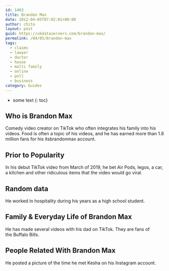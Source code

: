 ```yaml
---
id: 1463
title: Brandon Max
date: 2012-04-05T07:02:01+00:00
author: chito
layout: post
guid: https://ukdataservers.com/brandon-max/
permalink: /04/05/brandon-max
tags:
  - claims
  - lawyer
  - doctor
  - house
  - multi family
  - online
  - poll
  - business
category: Guides
---
```


* some text
{: toc}


## Who is  Brandon Max
                  
                  
                  
Comedy video creator on TikTok who often integrates his family into his videos. Food is often a topic of his videos, and he has earned more than 1.8 million fans for his itsbrandonmax account. 
                  
                
                
                
## Prior to Popularity 
                  
                  
                  
In his debut TikTok video from March of 2019, he bet Air Pods, legos, a car, a kitchen and other ridiculous items that the video would go viral.
                  
                
                
                
## Random data 
                  
                  
                  
He worked in hospitality during his years as a high school student.
                  
                
                
                
## Family & Everyday Life of Brandon Max
                  
                  
                  
He has made several videos with his dad on TikTok. They are fans of the Buffalo Bills.
                  
                
                
                
## People Related With  Brandon Max
                  
                  
                  
He posted a picture of the time he met Kesha on his Instagram account.
                  
                
              
            
          
          
          
    
    
  
